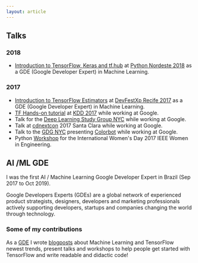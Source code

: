 ```yaml
---
layout: article
---
```


## Talks


### 2018

- [Introduction to TensorFlow, Keras and tf.hub](https://github.com/hereismari/tensorflow-brasil) at [Python Nordeste 2018](https://2018.pythonnordeste.org) as a GDE (Google Developer Expert) in Machine Learning.

### 2017
- [Introduction to TensorFlow Estimators](https://github.com/hereismari/tensorflow-brasil) at [DevFestXp Recife 2017](https://devfestxp.com/) as a GDE (Google Developer Expert) in Machine Learning.
- [TF Hands-on tutorial](https://github.com/random-forests/tensorflow-workshop/tree/master/examples) at [KDD 2017](http://www.kdd.org/kdd2017/) while working at Google.
- Talk for the [Deep Learning Study Group NYC](https://github.com/the-deep-learners/study-group) while working at Google.
- Talk at [cdnextcon](http://www.cdnextcon.com/) 2017 Santa Clara while working at Google.
- Talk to the [GDG NYC](https://twitter.com/gdg_nyc/status/884829023104270336) presenting [Colorbot](https://github.com/random-forests/tensorflow-workshop/tree/master/extras/colorbot) while working at Google.
- Python [Workshop](https://github.com/hereismari/workshop-python-wie) for the International Women's Day 2017 IEEE Women in Engineering.



## AI /ML GDE

I was the first AI / Machine Learning Google Developer Expert in Brazil (Sep 2017 to Oct 2019).

Google Developers Experts (GDEs) are a global network of experienced product strategists,
designers, developers and marketing professionals actively supporting developers, startups and
companies changing the world through technology.

### Some of my contributions
<p>As a <a href="https://developers.google.com/experts/americas/technology/machine-learning">GDE</a>
    I wrote <a href="https://medium.com/@mariannelinharesm/">blogposts</a> about Machine Learning and
    TensorFlow newest trends, present talks and workshops to help people get started with TensorFlow and
    write readable and didactic code!
</p>

